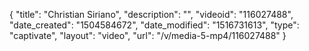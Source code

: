 {
    "title": "Christian Siriano",
    "description": "",
    "videoid": "116027488",
    "date_created": "1504584672",
    "date_modified": "1516731613",
    "type": "captivate",
    "layout": "video",
    "url": "\/v\/media-5-mp4\/116027488"
}